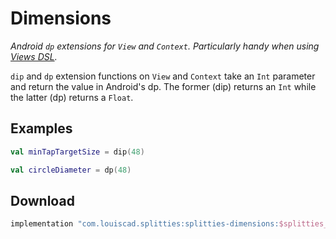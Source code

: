 # Dimensions

*Android `dp` extensions for `View` and `Context`. Particularly handy
when using [Views DSL](../views-dsl/README.md).*

`dip` and `dp` extension functions on `View` and `Context` take an `Int`
parameter and return the value in Android's dp. The former (dip) returns an
`Int` while the latter (dp) returns a `Float`.

## Examples

```kotlin
val minTapTargetSize = dip(48)
```

```kotlin
val circleDiameter = dp(48)
```

## Download

```groovy
implementation "com.louiscad.splitties:splitties-dimensions:$splitties_version"
```

